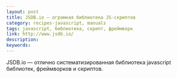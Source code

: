 ```yaml
---
layout: post
title: JSDB.io — огромная библиотека JS-скриптов
category: recipes-javascript, manuals
tags: javascript, библиотека, скрипт, фреймворк
link: http://www.jsdb.io/
description:
keywords:
---
```


<p>JSDB.io — отлично систематизированная библиотека javascript библиотек, фреймворков и скриптов.</p>
